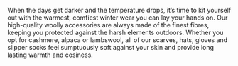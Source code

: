 When the days get darker and the temperature drops, it’s time to kit yourself out with the warmest, comfiest winter wear you can lay your hands on. Our high-quality woolly accessories are always made of the finest fibres, keeping you protected against the harsh elements outdoors. Whether you opt for cashmere, alpaca or lambswool, all of our scarves, hats, gloves and slipper socks feel sumptuously soft against your skin and provide long lasting warmth and cosiness. 

 
